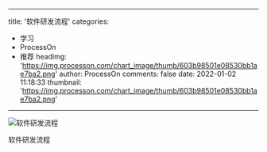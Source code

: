 
---
title: '软件研发流程'
categories: 
 - 学习
 - ProcessOn
 - 推荐
headimg: 'https://img.processon.com/chart_image/thumb/603b98501e08530bb1ae7ba2.png'
author: ProcessOn
comments: false
date: 2022-01-02 11:18:33
thumbnail: 'https://img.processon.com/chart_image/thumb/603b98501e08530bb1ae7ba2.png'
---

<div>   
<img class="thumb" alt="软件研发流程" src="https://img.processon.com/chart_image/thumb/603b98501e08530bb1ae7ba2.png" referrerpolicy="no-referrer">
<p>软件研发流程</p>  
</div>
            